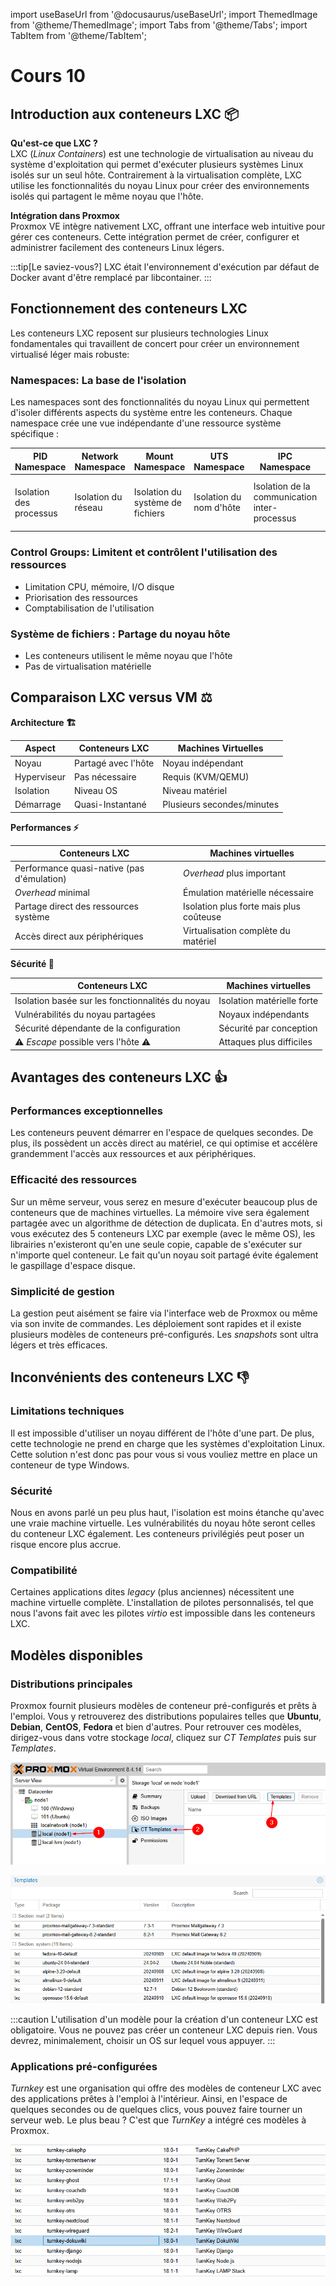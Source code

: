 import useBaseUrl from '@docusaurus/useBaseUrl';
import ThemedImage from '@theme/ThemedImage';
import Tabs from '@theme/Tabs';
import TabItem from '@theme/TabItem';

# Cours 10

## Introduction aux conteneurs LXC 📦

**<span class="fonttaller">Qu'est-ce que LXC ?</span>**<br/>
LXC (*Linux Containers*) est une technologie de virtualisation au niveau du système d'exploitation qui permet d'exécuter plusieurs systèmes Linux isolés sur un seul hôte. Contrairement à la virtualisation complète, LXC utilise les fonctionnalités du noyau Linux pour créer des environnements isolés qui partagent le même noyau que l'hôte.

**<span class="fonttaller">Intégration dans Proxmox</span>**<br/>
Proxmox VE intègre nativement LXC, offrant une interface web intuitive pour gérer ces conteneurs. Cette intégration permet de créer, configurer et administrer facilement des conteneurs Linux légers.

:::tip[Le saviez-vous?]
LXC était l'environnement d'exécution par défaut de Docker avant d'être remplacé par libcontainer.
:::

## Fonctionnement des conteneurs LXC

Les conteneurs LXC reposent sur plusieurs technologies Linux fondamentales qui travaillent de concert pour créer un environnement virtualisé léger mais robuste:

### Namespaces: La base de l'isolation

Les namespaces sont des fonctionnalités du noyau Linux qui permettent d'isoler différents aspects du système entre les conteneurs. Chaque namespace crée une vue indépendante d'une ressource système spécifique :

|PID Namespace|Network Namespace|Mount Namespace|UTS Namespace|IPC Namespace|User Namespace|
|-------------|-----------------|---------------|-------------|--------------|--------------|
|Isolation des processus|Isolation du réseau|Isolation du système de fichiers|Isolation du nom d'hôte|Isolation de la communication inter-processus|Isolation des utilisateurs et des groupes|

### Control Groups: Limitent et contrôlent l'utilisation des ressources

- Limitation CPU, mémoire, I/O disque
- Priorisation des ressources
- Comptabilisation de l'utilisation

### Système de fichiers : Partage du noyau hôte

- Les conteneurs utilisent le même noyau que l'hôte
- Pas de virtualisation matérielle

## Comparaison LXC versus VM ⚖️

**<span class="fonttaller">Architecture 🏗️</span>**<br/>

|Aspect|Conteneurs LXC|Machines Virtuelles|
|------|--------------|-------------------|
|Noyau|Partagé avec l'hôte|Noyau indépendant|
|Hyperviseur|Pas nécessaire|Requis (KVM/QEMU)|
|Isolation|Niveau OS|Niveau matériel|
|Démarrage|Quasi-Instantané|Plusieurs secondes/minutes|

**<span class="fonttaller">Performances ⚡</span>**<br/>

|Conteneurs LXC|Machines virtuelles|
|--------------|-------------------|
|Performance quasi-native (pas d'émulation)|*Overhead* plus important|
|*Overhead* minimal|Émulation matérielle nécessaire|
|Partage direct des ressources système|Isolation plus forte mais plus coûteuse|
|Accès direct aux périphériques|Virtualisation complète du matériel|

**<span class="fonttaller">Sécurité 🚨</span>**<br/>

|Conteneurs LXC|Machines virtuelles|
|--------------|-------------------|
|Isolation basée sur les fonctionnalités du noyau|Isolation matérielle forte|
|Vulnérabilités du noyau partagées|Noyaux indépendants|
|Sécurité dépendante de la configuration|Sécurité par conception|
|⚠️ *Escape* possible vers l'hôte ⚠️| Attaques plus difficiles|

## Avantages des conteneurs LXC 👍

### Performances exceptionnelles

Les conteneurs peuvent démarrer en l'espace de quelques secondes. De plus, ils possèdent un accès direct au matériel, ce qui optimise et accélère grandemment l'accès aux ressources et aux périphériques.

### Efficacité des ressources

Sur un même serveur, vous serez en mesure d'exécuter beaucoup plus de conteneurs que de machines virtuelles. La mémoire vive sera également partagée avec un algorithme de détection de duplicata. En d'autres mots, si vous exécutez des 5 conteneurs LXC par exemple (avec le même OS), les librairies n'existeront qu'en une seule copie, capable de s'exécuter sur n'importe quel conteneur. Le fait qu'un noyau soit partagé évite également le gaspillage d'espace disque.

### Simplicité de gestion

La gestion peut aisément se faire via l'interface web de Proxmox ou même via son invite de commandes. Les déploiement sont rapides et il existe plusieurs modèles de conteneurs pré-configurés. Les *snapshots* sont ultra légers et très efficaces.

## Inconvénients des conteneurs LXC 👎

### Limitations techniques

Il est impossible d'utiliser un noyau différent de l'hôte d'une part. De plus, cette technologie ne prend en charge que les systèmes d'exploitation Linux. Cette solution n'est donc pas pour vous si vous vouliez mettre en place un conteneur de type Windows.

### Sécurité

Nous en avons parlé un peu plus haut, l'isolation est moins étanche qu'avec une vraie machine virtuelle. Les vulnérabilités du noyau hôte seront celles du conteneur LXC également. Les conteneurs privilégiés peut poser un risque encore plus accrue.

### Compatibilité

Certaines applications dites *legacy* (plus anciennes) nécessitent une machine virtuelle complète. L'installation de pilotes personnalisés, tel que nous l'avons fait avec les pilotes *virtio* est impossible dans les conteneurs LXC.

## Modèles disponibles

### Distributions principales

Proxmox fournit plusieurs modèles de conteneur pré-configurés et prêts à l'emploi. Vous y retrouverez des distributions populaires telles que **Ubuntu**, **Debian**, **CentOS**, **Fedora** et bien d'autres. Pour retrouver ces modèles, dirigez-vous dans votre stockage *local*, cliquez sur *CT Templates* puis sur *Templates*.

![CTTemplates](../Assets/10/CTTemplates.png)

![Templates](../Assets/10/Templates.png)

:::caution
L'utilisation d'un modèle pour la création d'un conteneur LXC est obligatoire. Vous ne pouvez pas créer un conteneur LXC depuis rien. Vous devrez, minimalement, choisir un OS sur lequel vous appuyer.
:::

### Applications pré-configurées

*Turnkey* est une organisation qui offre des modèles de conteneur LXC avec des applications prêtes à l'emploi à l'intérieur. Ainsi, en l'espace de quelques secondes ou de quelques clics, vous pouvez faire tourner un serveur web. Le plus beau ? C'est que *TurnKey* a intégré ces modèles à Proxmox.

![TurnKey](../Assets/10/TurnKey.png)